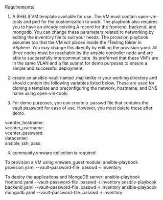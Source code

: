 Requirements:

1. A RHEL8 VM template available for use. The VM must contain open-vm-tools and perl for the customization to work. The playbook also requires you to have an already existing A record for the frontend, backend, and mongodb. You can change these parameters related to networking by editing the inventory file to suit your needs. The provision playbook assumes too that the VM will placed inside the /Testing folder in VSphere. You may change this directly by editing the provision.yaml. All three nodes must be reachable by the ansible controller node and are able to successfully intercommunicate. Its preferred that these VM's are in the same VLAN and a flat subnet for demo purposes to ensure a simple and successful deployment. 

2. create an ansible-vault named .majikmike in your working directory and should contain the following variables listed below. These are used for cloning a template and preconfiguring the network, hostname, and DNS name using open-vm-tools:

3. For demo purposes, you can create a .passwd file that contains the vault password for ease of use. However, you must delete these after demo.  

vcenter_hostname:  
vcenter_username:  
vcenter_password:  
datacenter:   
ansible_ssh_pass:  

4. community.vmware  collection is required

To provision a VM using vmware_guest module:
ansible-playbook provision.yaml --vault-password-file .passwd -i inventory 

To deploy the applications and MongoDB server:
ansible-playbook frontend.yaml --vault-password-file .passwd -i inventory 
ansible-playbook backend.yaml --vault-password-file .passwd -i inventory 
ansible-playbook mongodb.yaml --vault-password-file .passwd -i inventory 
